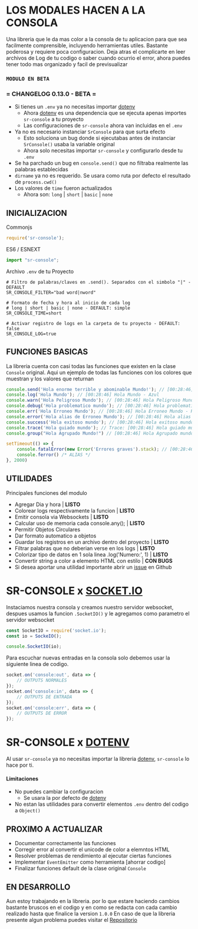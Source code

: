 # LOS MODALES HACEN A LA CONSOLA
Una libreria que le da mas color a la consola de tu aplicacion para que sea facilmente comprensible, incluyendo herramientas utiles.
Bastante poderosa y requiere poca configuracion. Deja atras el complicarte en leer archivos de Log de tu codigo o saber cuando ocurrio el error, ahora puedes tener todo mas organizado y facil de
previsualizar


### ``MODULO EN BETA``

### = CHANGELOG 0.13.0 - BETA =
- Si tienes un `.env` ya no necesitas importar [dotenv](https://www.npmjs.com/package/dotenv)
  - Ahora [dotenv](https://www.npmjs.com/package/dotenv) es una dependencia que se ejecuta apenas importes `sr-console` a tu proyecto
  - Las configuraciones de `sr-console` ahora van incluidas en el `.env`
- Ya no es necesario instanciar `SrConsole` para que surta efecto
  - Esto soluciona un bug donde si ejecutabas antes de instanciar `SrConsole()` usaba la variable original
  - Ahora solo necesitas importar `sr-console` y configurarlo desde tu `.env`
- Se ha parchado un bug en `console.send()` que no filtraba realmente las palabras establecidas
- `dirname` ya no es requerido. Se usara como ruta por defecto el resultado de `process.cwd()`
- Los valores de `time` fueron actualizados
  - Ahora son: `long` | `short` | `basic` | `none`

## INICIALIZACION
Commonjs
```ts
require('sr-console');
```
ES6 / ESNEXT
```ts
import "sr-console";
```
Archivo `.env` de tu Proyecto
```env
# Filtro de palabras/claves en .send(). Separados con el simbolo "|" - DEFAULT 
SR_CONSOLE_FILTER="bad word|nword"

# Formato de fecha y hora al inicio de cada log
# long | short | basic | none - DEFAULT: simple
SR_CONSOLE_TIME=short

# Activar registro de logs en la carpeta de tu proyecto - DEFAULT: false
SR_CONSOLE_LOG=true
```
## FUNCIONES BASICAS
La libreria cuenta con casi todas las funciones que existen en la clase `Console` original.
Aqui un ejemplo de todas las funciones con los colores que muestran y los valores que returnan
```js
console.send('Hola enorme terrible y abominable Mundo!'); // [00:28:46] Hola enorme y Mundo! - Azul
console.log('Hola Mundo'); // [00:28:46] Hola Mundo - Azul
console.warn('Hola Peligroso Mundo'); // [00:28:46] Hola Peligroso Mundo - Amarillo
console.debug('Hola problematico mundo'); // [00:28:46] Hola problematico mundo - Celeste
console.err('Hola Erroneo Mundo'); // [00:28:46] Hola Erroneo Mundo - Rojo
console.error('Hola alias de Erroneo Mundo'); // [00:28:46] Hola alias de Erroneo Mundo - Rojo
console.success('Hola exitoso mundo'); // [00:28:46] Hola exitoso mundo - Verde
console.trace('Hola guiado mundo'); // Trace: [00:28:46] Hola guiado mundo at... - Fondo rojo / Amarillo
console.group("Hola Agrupado Mundo!") // [00:28:46] Hola Agrupado mundo - Magenta

setTimeout(() => {
    console.fatalError(new Error('Errores graves').stack); // [00:28:46] Error: Errores graves - Fondo rojo / Amarillo
    console.ferror() /* ALIAS */
}, 2000)
```

## UTILIDADES
Principales funciones del modulo
- Agregar Dia y hora | **LISTO**
- Colorear logs respectivamente la funcion | **LISTO**
- Emitir consola via Websockets | **LISTO**
- Calcular uso de memoria cada console.any(); | **LISTO**
- Permitir Objetos Circulares
- Dar formato automatico a objetos
- Guardar los registros en un archivo dentro del proyecto | **LISTO**
- Filtrar palabras que no deberian verse en los logs | **LISTO**
- Colorizar tipo de datos en 1 sola linea .log('Numero:', 1) | **LISTO**
- Convertir string a color a elemento HTML con estilo | **CON BUGS**
- Si desea aportar una utilidad importante abrir un [issue](https://github.com/Zixasis/sr-console/issues) en Github


# SR-CONSOLE x [SOCKET.IO](https://www.npmjs.com/package/socket.io)
Instaciamos nuestra consola y creamos nuestro servidor websocket, despues usamos la funcion `.SocketIO()` y le agregamos como parametro el servidor websocket
```js
const SocketIO = require('socket.io');
const io = SockeIO();

console.SocketIO(io);
```

Para escuchar nuevas entradas en la consola solo debemos usar la siguiente linea de codigo.
```js
socket.on('console:out', data => {
    // OUTPUTS NORMALES
});
socket.on('console:in', data => {
    // OUTPUTS DE ENTRADA
});
socket.on('console:err', data => {
    // OUTPUTS DE ERROR
});
```

# SR-CONSOLE x [DOTENV](https://www.npmjs.com/package/dotenv)
Al usar `sr-console` ya no necesitas importar la libreria [dotenv](https://www.npmjs.com/package/dotenv), `sr-console` lo hace por ti.
#### Limitaciones
- No puedes cambiar la configuracion
  - Se usara la por defecto de [dotenv](https://www.npmjs.com/package/dotenv)
- No estan las utilidades para convertir elementos `.env` dentro del codigo a `Object()`

## PROXIMO A ACTUALIZAR
- Documentar correctamente las funciones
- Corregir error al convertir el unicode de color a elemntos HTML
- Resolver problemas de rendimiento al ejecutar ciertas funciones
- Implementar `EventEmitter` como herramienta [ahorrar codigo]
- Finalizar funciones default de la clase original `Console`

## EN DESARROLLO
Aun estoy trabajando en la libreria. por lo que estare haciendo cambios bastante bruscos en el codigo y en como se redacta con cada cambio realizado hasta que finalice la version ``1.0.0`` En caso de que la libreria presente algun problema puedes visitar el [Repositorio](https://github.com/Zixasis/sr-console#readme)